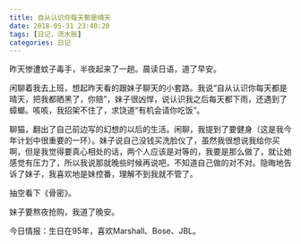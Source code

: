 ```yaml
---
title: 自从认识你每天都是晴天
date: 2018-05-31 23:40:20
tags: [日记，流水账]
categories: 日记
---
```


昨天惨遭蚊子毒手，半夜起来了一趟。晨读日语，道了早安。

闲聊着我去上班，想起昨天看的跟妹子聊天的小套路。我说“自从认识你每天都是晴天，把我都晒黑了，你赔”，妹子很凶悍，说认识我之后每天都下雨，还遇到了蟑螂。咳咳，我招架不住了，求饶道“有机会请你吃饭”。

聊猫，翻出了自己前边写的幻想的以后的生活。闲聊，我提到了要健身（这是我今年计划中很重要的一环）。妹子说自己没钱买洗脸仪了，虽然我很想说我给你买啊，但是我觉得要真心相处的话，两个人应该是对等的，我要是那么做了，就让她感觉有压力了，所以我说那就晚些时候再说吧，不知道自己做的对不对。隐晦地告诉了妹子，我喜欢地是妹控番，理解不到我就不管了。

抽空看下《骨密》。

妹子要熬夜抢购，我道了晚安。

今日情报：生日在95年，喜欢Marshall、Bose、JBL。